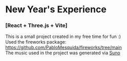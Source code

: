 # New Year's Experience
### [React + Three.js + Vite]
This is a small project created in my free time for fun :)  
Used the fireworks package: https://github.com/PabloMesquida/fireworks/tree/main  
The music used in the project was generated via [Suno]("https://suno.com/")
